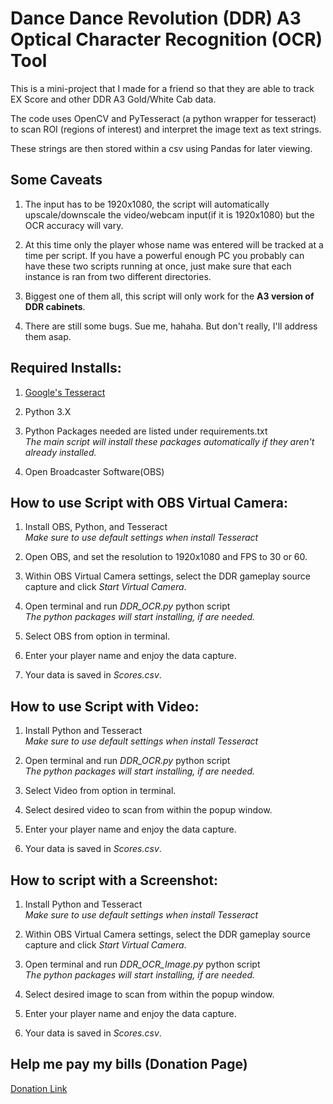 # Dance Dance Revolution (DDR) A3 Optical Character Recognition (OCR) Tool

This is a mini-project that I made for a friend so that they are able to track EX Score and other DDR A3 Gold/White Cab data.

The code uses OpenCV and PyTesseract (a python wrapper for tesseract) to scan ROI (regions of interest) and interpret the image text as text strings.

These strings are then stored within a csv using Pandas for later viewing.

## Some Caveats

1. The input has to be 1920x1080, the script will automatically upscale/downscale the video/webcam input(if it is 1920x1080) but the OCR accuracy will vary.

2. At this time only the player whose name was entered will be tracked at a time per script. If you have a powerful enough PC you probably can have these two scripts running at once, just make sure that each instance is ran from two different directories.

3. Biggest one of them all, this script will only work for the **A3 version of DDR cabinets**.

4. There are still some bugs. Sue me, hahaha. But don't really, I'll address them asap.

## Required Installs:

1. [Google's Tesseract](https://tesseract-ocr.github.io/tessdoc/Installation.html)

2. Python 3.X

3. Python Packages needed are listed under requirements.txt  
   _The main script will install these packages automatically if they aren't already installed._

4. Open Broadcaster Software(OBS)

## How to use Script with OBS Virtual Camera:

1. Install OBS, Python, and Tesseract  
   _Make sure to use default settings when install Tesseract_

2. Open OBS, and set the resolution to 1920x1080 and FPS to 30 or 60.

3. Within OBS Virtual Camera settings, select the DDR gameplay source capture and click _Start Virtual Camera_.

4. Open terminal and run _DDR_OCR.py_ python script  
   _The python packages will start installing, if are needed._

5. Select OBS from option in terminal.

6. Enter your player name and enjoy the data capture.

7. Your data is saved in _Scores.csv_.

## How to use Script with Video:

1. Install Python and Tesseract  
   _Make sure to use default settings when install Tesseract_

2. Open terminal and run _DDR_OCR.py_ python script  
   _The python packages will start installing, if are needed._

3. Select Video from option in terminal.

4. Select desired video to scan from within the popup window.

4. Enter your player name and enjoy the data capture.

5. Your data is saved in _Scores.csv_.

## How to script with a Screenshot:

1. Install Python and Tesseract  
   _Make sure to use default settings when install Tesseract_

2. Within OBS Virtual Camera settings, select the DDR gameplay source capture and click _Start Virtual Camera_.

3. Open terminal and run _DDR_OCR_Image.py_ python script  
   _The python packages will start installing, if are needed._

4. Select desired image to scan from within the popup window.

5. Enter your player name and enjoy the data capture.

6. Your data is saved in _Scores.csv_.

## Help me pay my bills (Donation Page)

[Donation Link](https://www.buymeacoffee.com/axlpena)
